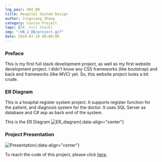 ```yaml
---
lng_pair: UN2_DB
title: Hospital System Design
author: Jingxiang Zhang
category: Course Project
tags: [C#, Full Stack]
img: ":UN_2_DB/project.gif"
date: 2019-07-10 00:00:00
---
```


### Preface
This is my first full stack development project, as well as my first website development project. I didn't know any CSS frameworks (like bootstrap) and back end frameworks (like MVC) yet. So, this website project looks a bit crude.

### ER Diagram
This is a hospital register system project. It supports register function for the patient, and diagnosis system for the doctor. It uses <!-- outline-start -->SQL Server as database and C# asp as back end of the system. <!-- outline-end -->

This is the ER Diagram
![ER_diagram](:UN_2_DB/ER_diagram.png){:data-align="center"}

### Project Presentation

![Presentation](:UN_2_DB/project.gif){:data-align="center"}

To reach the code of this project, please click [here](https://github.com/Jingxiang-Zhang/Computer-Graphics).